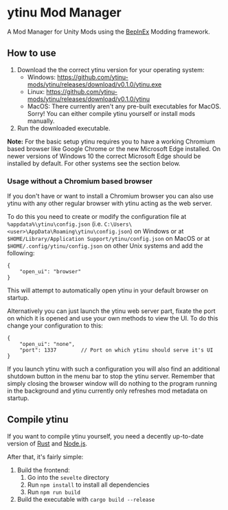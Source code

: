 # ytinu Mod Manager

A Mod Manager for Unity Mods using the [BepInEx](https://github.com/BepInEx/BepInEx) Modding framework.

## How to use

1. Download the the correct ytinu version for your operating system:
   - Windows: https://github.com/ytinu-mods/ytinu/releases/download/v0.1.0/ytinu.exe
   - Linux: https://github.com/ytinu-mods/ytinu/releases/download/v0.1.0/ytinu
   - MacOS: There currently aren't any pre-built executables for MacOS. Sorry! You can either compile ytinu yourself or install mods manually. 
2. Run the downloaded executable.

**Note:** For the basic setup ytinu requires you to have a working Chromium based browser like Google Chrome or the new Microsoft Edge installed.
On newer versions of Windows 10 the correct Microsoft Edge should be installed by default. For other systems see the section below.

### Usage without a Chromium based browser

If you don't have or want to install a Chromium browser you can also use ytinu with any other regular browser with ytinu acting as the web server.

To do this you need to create or modify the configuration file
at `%appdata%\ytinu\config.json` (i.e. `C:\Users\<user>\AppData\Roaming\ytinu\config.json`) on Windows
or at `$HOME/Library/Application Support/ytinu/config.json` on MacOS
or at `$HOME/.config/ytinu/config.json` on other Unix systems and add the following:

```jsonc
{
    "open_ui": "browser"
}
```

This will attempt to automatically open ytinu in your default browser on startup.

Alternatively you can just launch the ytinu web server part, fixate the port on which it is opened and
use your own methods to view the UI. To do this change your configuration to this:

```jsonc
{
    "open_ui": "none",
    "port": 1337        // Port on which ytinu should serve it's UI
}
```

If you launch ytinu with such a configuration you will also find an additional shutdown button in the menu bar to stop the ytinu server.
Remember that simply closing the browser window will do nothing to the program running in the background and ytinu currently only
refreshes mod metadata on startup.

## Compile ytinu

If you want to compile ytinu yourself, you need a decently up-to-date version of [Rust](https://rust-lang.org/) and [Node.js](https://nodejs.org/).

After that, it's fairly simple:

1. Build the frontend:
   1. Go into the `sevelte` directory
   2. Run `npm install` to install all dependencies
   3. Run `npm run build`
2. Build the executable with `cargo build --release`
